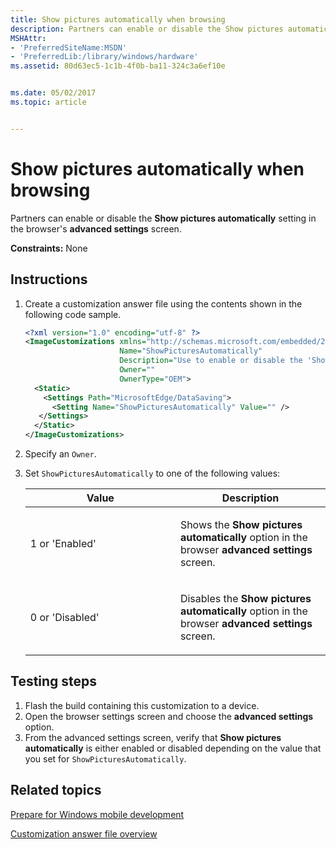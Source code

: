 ```yaml
---
title: Show pictures automatically when browsing
description: Partners can enable or disable the Show pictures automatically setting in the browser's advanced settings screen.
MSHAttr:
- 'PreferredSiteName:MSDN'
- 'PreferredLib:/library/windows/hardware'
ms.assetid: 80d63ec5-1c1b-4f0b-ba11-324c3a6ef10e


ms.date: 05/02/2017
ms.topic: article


---
```

# Show pictures automatically when browsing

Partners can enable or disable the **Show pictures automatically** setting in the browser's **advanced settings** screen.

<a href="" id="constraints---none"></a>**Constraints:** None

## Instructions

1. Create a customization answer file using the contents shown in the following code sample.

    ```XML
    <?xml version="1.0" encoding="utf-8" ?>
    <ImageCustomizations xmlns="http://schemas.microsoft.com/embedded/2004/10/ImageUpdate"
                         Name="ShowPicturesAutomatically"
                         Description="Use to enable or disable the 'Show pictures automatically' setting in the browser's advanced settings screen."
                         Owner=""
                         OwnerType="OEM">
      <Static>
        <Settings Path="MicrosoftEdge/DataSaving">
          <Setting Name="ShowPicturesAutomatically" Value="" />
       </Settings>
      </Static>
    </ImageCustomizations>
    ```

1. Specify an `Owner`.
1. Set `ShowPicturesAutomatically` to one of the following values:

    <table>
    <colgroup>
    <col width="50%" />
    <col width="50%" />
    </colgroup>
    <thead>
    <tr class="header">
    <th>Value</th>
    <th>Description</th>
    </tr>
    </thead>
    <tbody>
    <tr class="odd">
    <td><p>1 or 'Enabled'</p></td>
    <td><p>Shows the <strong>Show pictures automatically</strong> option in the browser <strong>advanced settings</strong> screen.</p></td>
    </tr>
    <tr class="even">
    <td><p>0 or 'Disabled'</p></td>
    <td><p>Disables the <strong>Show pictures automatically</strong> option in the browser <strong>advanced settings</strong> screen.</p></td>
    </tr>
    </tbody>
    </table>

## Testing steps

1. Flash the build containing this customization to a device.
1. Open the browser settings screen and choose the **advanced settings** option.
1. From the advanced settings screen, verify that **Show pictures automatically** is either enabled or disabled depending on the value that you set for `ShowPicturesAutomatically`.

## Related topics

[Prepare for Windows mobile development](https://docs.microsoft.com/en-us/windows-hardware/manufacture/mobile/preparing-for-windows-mobile-development)

[Customization answer file overview](https://docs.microsoft.com/en-us/windows-hardware/customize/mobile/mcsf/customization-answer-file)
